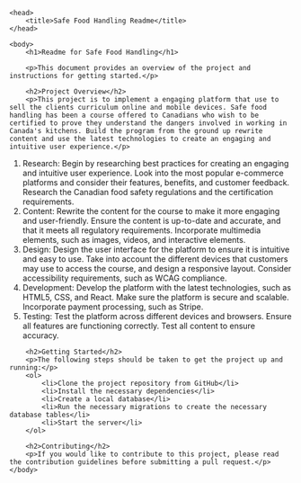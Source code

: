 
    <head>
        <title>Safe Food Handling Readme</title>
    </head>

    <body>
        <h1>Readme for Safe Food Handling</h1>

        <p>This document provides an overview of the project and instructions for getting started.</p>

        <h2>Project Overview</h2>
        <p>This project is to implement a engaging platform that use to sell the clients curriculum online and mobile devices. Safe food handling has been a course offered to Canadians who wish to be certified to prove they understand the dangers involved in working in Canada's kitchens. Build the program from the ground up rewrite content and use the latest technologies to create an engaging and intuitive user experience.</p>
<ol>
<li>Research: Begin by researching best practices for creating an engaging and intuitive user experience. Look into the most popular e-commerce platforms and consider their features, benefits, and customer feedback. Research the Canadian food safety regulations and the certification requirements.</li>
<li>Content: Rewrite the content for the course to make it more engaging and user-friendly. Ensure the content is up-to-date and accurate, and that it meets all regulatory requirements. Incorporate multimedia elements, such as images, videos, and interactive elements.</li>
<li>Design: Design the user interface for the platform to ensure it is intuitive and easy to use. Take into account the different devices that customers may use to access the course, and design a responsive layout. Consider accessibility requirements, such as WCAG compliance.</li>
<li>Development: Develop the platform with the latest technologies, such as HTML5, CSS, and React. Make sure the platform is secure and scalable. Incorporate payment processing, such as Stripe.</li>
<li>Testing: Test the platform across different devices and browsers. Ensure all features are functioning correctly. Test all content to ensure accuracy.</li>
</ol>

        <h2>Getting Started</h2>
        <p>The following steps should be taken to get the project up and running:</p>
        <ol>
            <li>Clone the project repository from GitHub</li>
            <li>Install the necessary dependencies</li>
            <li>Create a local database</li>
            <li>Run the necessary migrations to create the necessary database tables</li>
            <li>Start the server</li>
        </ol>

        <h2>Contributing</h2>
        <p>If you would like to contribute to this project, please read the contribution guidelines before submitting a pull request.</p>
    </body>

